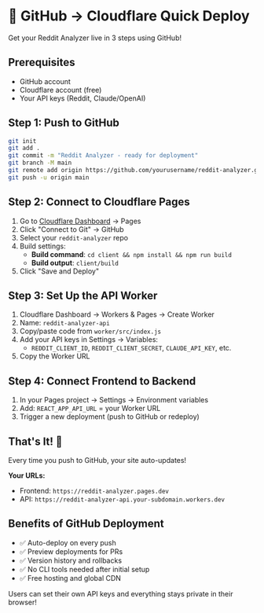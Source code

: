 # 🚀 GitHub → Cloudflare Quick Deploy

Get your Reddit Analyzer live in 3 steps using GitHub!

## Prerequisites
- GitHub account
- Cloudflare account (free)
- Your API keys (Reddit, Claude/OpenAI)

## Step 1: Push to GitHub
```bash
git init
git add .
git commit -m "Reddit Analyzer - ready for deployment"
git branch -M main
git remote add origin https://github.com/yourusername/reddit-analyzer.git
git push -u origin main
```

## Step 2: Connect to Cloudflare Pages
1. Go to [Cloudflare Dashboard](https://dash.cloudflare.com) → Pages
2. Click "Connect to Git" → GitHub
3. Select your `reddit-analyzer` repo
4. Build settings:
   - **Build command**: `cd client && npm install && npm run build`
   - **Build output**: `client/build`
5. Click "Save and Deploy"

## Step 3: Set Up the API Worker
1. Cloudflare Dashboard → Workers & Pages → Create Worker
2. Name: `reddit-analyzer-api`
3. Copy/paste code from `worker/src/index.js`
4. Add your API keys in Settings → Variables:
   - `REDDIT_CLIENT_ID`, `REDDIT_CLIENT_SECRET`, `CLAUDE_API_KEY`, etc.
5. Copy the Worker URL

## Step 4: Connect Frontend to Backend
1. In your Pages project → Settings → Environment variables
2. Add: `REACT_APP_API_URL` = your Worker URL
3. Trigger a new deployment (push to GitHub or redeploy)

## That's It! 🎉

Every time you push to GitHub, your site auto-updates!

**Your URLs:**
- Frontend: `https://reddit-analyzer.pages.dev`
- API: `https://reddit-analyzer-api.your-subdomain.workers.dev`

## Benefits of GitHub Deployment
- ✅ Auto-deploy on every push
- ✅ Preview deployments for PRs
- ✅ Version history and rollbacks
- ✅ No CLI tools needed after initial setup
- ✅ Free hosting and global CDN

Users can set their own API keys and everything stays private in their browser!